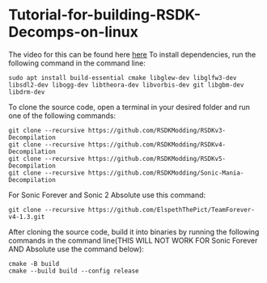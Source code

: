 # Tutorial-for-building-RSDK-Decomps-on-linux
The video for this can be found here [here](https://youtu.be/FKzG_SkF0VM?si=cCcQnVm_CraS4Rdq)
To install dependencies, run the following command in the command line:
```
sudo apt install build-essential cmake libglew-dev libglfw3-dev libsdl2-dev libogg-dev libtheora-dev libvorbis-dev git libgbm-dev libdrm-dev
```
To clone the source code, open a terminal in your desired folder and run one of the following commands:
```
git clone --recursive https://github.com/RSDKModding/RSDKv3-Decompilation
git clone --recursive https://github.com/RSDKModding/RSDKv4-Decompilation
git clone --recursive https://github.com/RSDKModding/RSDKv5-Decompilation
git clone --recursive https://github.com/RSDKModding/Sonic-Mania-Decompilation
```
For Sonic Forever and Sonic 2 Absolute use this command:
```
git clone --recursive https://github.com/ElspethThePict/TeamForever-v4-1.3.git
```
After cloning the source code, build it into binaries by running the following commands in the command line(THIS WILL NOT WORK FOR Sonic Forever AND Absolute use the command below):
```
cmake -B build
cmake --build build --config release
```

